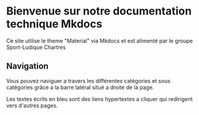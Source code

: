 # Bienvenue sur notre documentation technique Mkdocs

Ce site utilise le theme "Material" via Mkdocs et est alimenté par le groupe Sport-Ludique Chartres

## Navigation
Vous pouvez naviguer a travers les différentes catégories et sous catégories grâce a la barre latéral situé a droite de la page.

Les textes écrits en bleu sont des liens hypertextes a cliquer qui redirigent vers d'autres pages.

